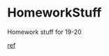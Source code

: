 # HomeworkStuff
Homework stuff for 19-20

[ref](https://www.hrwhisper.me/introduction-to-simplex-algorithm/)
